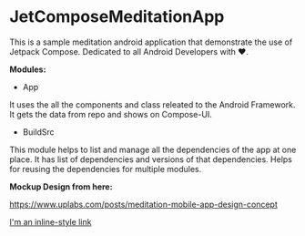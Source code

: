 # JetComposeMeditationApp

This is a sample meditation android application that demonstrate the use of Jetpack Compose. Dedicated to all Android Developers with ❤️.

<b>Modules:</b>

- App

It uses the all the components and class releated to the Android Framework. It gets the data from repo and shows on Compose-UI.

- BuildSrc

This module helps to list and manage all the dependencies of the app at one place. It has list of dependencies and versions of that dependencies. Helps for reusing the dependencies for multiple modules.

<b>Mockup Design from here:</b>

https://www.uplabs.com/posts/meditation-mobile-app-design-concept

[I'm an inline-style link](https://www.google.com)

